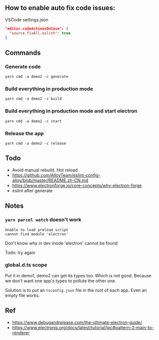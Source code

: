 ## How to enable auto fix code issues:

VSCode settings.json

```json
"editor.codeActionsOnSave": {
  "source.fixAll.eslint": true
}
```


## Commands

### Generate code

```
yarn cmd -a demo2 -c generate
```

### Build everything in production mode

```
yarn cmd -a demo2 -c build
```

### Build everything in production mode and start electron

```
yarn cmd -a demo2 -c start
```

### Release the app

```
yarn cmd -a demo2 -c release
```


## Todo

- Avoid manual rebuild. Hot reload
- https://github.com/AlloyTeam/eslint-config-alloy/blob/master/README.zh-CN.md
- https://www.electronforge.io/core-concepts/why-electron-forge
- eslint after generate


## Notes

### `yarn parcel watch` doesn't work

```
Unable to load preload script
cannot find module 'electron'
```

Don't know why in dev mode 'electron' cannot be found

Todo: try again

### global.d.ts scope

Put it in demo1, demo2 can get its types too. Which is not good. Because we don't want one app's types to pollute the other one.

Solution is to put an `tsconfig.json` file in the root of each app. Even an empty file works.


## Ref

- https://www.debugandrelease.com/the-ultimate-electron-guide/
- https://www.electronjs.org/docs/latest/tutorial/ipc#pattern-3-main-to-renderer
